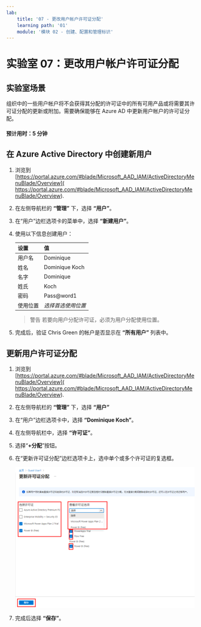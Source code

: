 ```yaml
---
lab:
    title: '07 - 更改用户帐户许可证分配'
    learning path: '01'
    module: '模块 02 - 创建、配置和管理标识'
---
```


# 实验室 07：更改用户帐户许可证分配

## 实验室场景

组织中的一些用户帐户将不会获得其分配的许可证中的所有可用产品或将需要其许可证分配的更新或附加。需要确保能够在 Azure AD 中更新用户帐户的许可证分配。

#### 预计用时：5 分钟

## 在 Azure Active Directory 中创建新用户

1. 浏览到 [https://portal.azure.com/#blade/Microsoft_AAD_IAM/ActiveDirectoryMenuBlade/Overview]( https://portal.azure.com/#blade/Microsoft_AAD_IAM/ActiveDirectoryMenuBlade/Overview).

1. 在左侧导航栏的 **“管理”** 下，选择 **“用户”**。

1. 在“用户”边栏选项卡的菜单中，选择 **“新建用户”**。

1. 使用以下信息创建用户：

    | **设置**| **值**|
    | :--- | :--- |
    | 用户名| Dominique|
    | 姓名| Dominique Koch|
    | 名字| Dominique|
    | 姓氏| Koch|
    | 密码| Pass@word1|
    | 使用位置| *选择首选使用位置*|

    >警告
    >若要向用户分配许可证，必须为用户分配使用位置。

1. 完成后，验证 Chris Green 的帐户是否显示在 **“所有用户”** 列表中。

## 更新用户许可证分配

1. 浏览到 [https://portal.azure.com/#blade/Microsoft_AAD_IAM/ActiveDirectoryMenuBlade/Overview]( https://portal.azure.com/#blade/Microsoft_AAD_IAM/ActiveDirectoryMenuBlade/Overview).

1. 在左侧导航栏的 **“管理”** 下，选择 **“用户”**

1. 在“用户”边栏选项卡中，选择 **“Dominique Koch”**。

1. 在左侧导航栏中，选择 **“许可证”**。

1. 选择“**+分配**”按钮。 

1. 在“更新许可证分配”边栏选项卡上，选中单个或多个许可证的复选框。

    ![显示“更新许可证分配”页的屏幕图像，其中突出显示许可证选项](./media/lp1-mod2-assign-user-license-options.png)

1. 完成后选择 **“保存”**。
